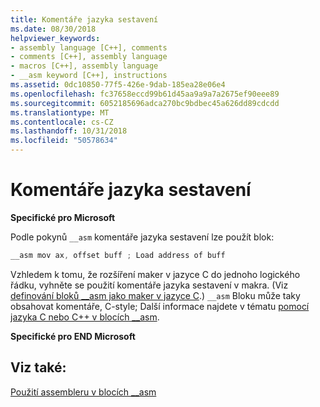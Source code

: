 ```yaml
---
title: Komentáře jazyka sestavení
ms.date: 08/30/2018
helpviewer_keywords:
- assembly language [C++], comments
- comments [C++], assembly language
- macros [C++], assembly language
- __asm keyword [C++], instructions
ms.assetid: 0dc10850-77f5-426e-9dab-185ea28e06e4
ms.openlocfilehash: fc37658eccd99b61d45aa9a9a7a2675ef90eee89
ms.sourcegitcommit: 6052185696adca270bc9bdbec45a626dd89cdcdd
ms.translationtype: MT
ms.contentlocale: cs-CZ
ms.lasthandoff: 10/31/2018
ms.locfileid: "50578634"
---
```

# <a name="assembly-language-comments"></a>Komentáře jazyka sestavení

**Specifické pro Microsoft**

Podle pokynů `__asm` komentáře jazyka sestavení lze použít blok:

```cpp
__asm mov ax, offset buff ; Load address of buff
```

Vzhledem k tomu, že rozšíření maker v jazyce C do jednoho logického řádku, vyhněte se použití komentáře jazyka sestavení v makra. (Viz [definování bloků __asm jako maker v jazyce C](../../assembler/inline/defining-asm-blocks-as-c-macros.md).) `__asm` Bloku může taky obsahovat komentáře, C-style; Další informace najdete v tématu [pomocí jazyka C nebo C++ v blocích __asm](../../assembler/inline/using-c-or-cpp-in-asm-blocks.md).

**Specifické pro END Microsoft**

## <a name="see-also"></a>Viz také:

[Použití assembleru v blocích __asm](../../assembler/inline/using-assembly-language-in-asm-blocks.md)<br/>